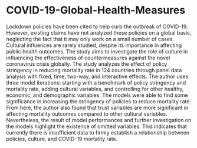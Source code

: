 # COVID-19-Global-Health-Measures
Lockdown policies have been cited to help curb the outbreak of COVID-19. However, existing claims have not analyzed these policies on a global basis, neglecting the fact that it may only work on a small number of cases. Cultural influences are rarely studied, despite its importance in affecting public health outcomes. The study aims to investigate the role of culture in influencing the effectiveness of countermeasures against the novel coronavirus crisis globally. The study analyzes the effect of policy stringency in reducing mortality rate in 124 countries through panel data analysis with fixed, time, two-way, and interactive effects. The author uses three model iterations: starting with a benchmark of policy stringency and mortality rate, adding cultural variables, and controlling for other healthy, economic, and demographic variables. The models were able to find some significance in increasing the stringency of policies to reduce mortality rate. From here, the author also found that trust variables are more significant in affecting mortality outcomes compared to other cultural variables. Nevertheless, the result of model performances and further investigation on the models highlight the existence of omitted variables. This indicates that currently there is insufficient data to firmly establish a relationship between policies, culture, and COVID-19 mortality rate. 

